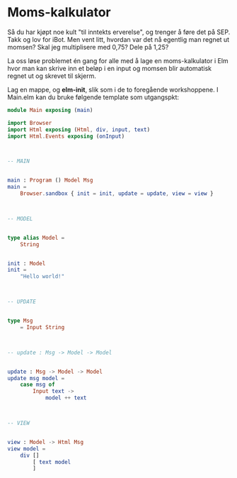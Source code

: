 # Moms-kalkulator
Så du har kjøpt noe kult "til inntekts erverelse", og trenger å føre det på SEP. Takk og lov for iBot. Men vent litt, hvordan var det nå egentlig man regnet ut momsen? Skal jeg multiplisere med 0,75? Dele på 1,25?

La oss løse problemet én gang for alle med å lage en moms-kalkulator i Elm hvor man kan skrive inn et beløp i en input og momsen blir automatisk regnet ut og skrevet til skjerm.

Lag en mappe, og **elm-init**, slik som i de to foregående workshoppene.
I Main.elm kan du bruke følgende template som utgangspkt:

```elm
module Main exposing (main)

import Browser
import Html exposing (Html, div, input, text)
import Html.Events exposing (onInput)



-- MAIN


main : Program () Model Msg
main =
    Browser.sandbox { init = init, update = update, view = view }



-- MODEL


type alias Model =
    String


init : Model
init =
    "Hello world!"



-- UPDATE


type Msg
    = Input String



-- update : Msg -> Model -> Model


update : Msg -> Model -> Model
update msg model =
    case msg of
        Input text ->
            model ++ text



-- VIEW


view : Model -> Html Msg
view model =
    div []
        [ text model
        ]
```

